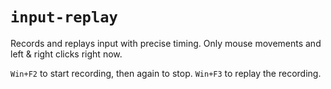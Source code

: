 # `input-replay`

Records and replays input with precise timing. Only mouse movements and left & right clicks right now.

`Win+F2` to start recording, then again to stop.
`Win+F3` to replay the recording.
